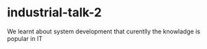 # industrial-talk-2
We learnt about system development that curentlly the knowladge is popular in IT 
